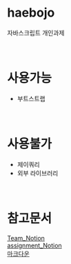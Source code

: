 # haebojo

자바스크립트 개인과제
<br>
<br>
<br>

# 사용가능

- 부트스트랩
  <br>
  <br>
  <br>

# 사용불가

- 제이쿼리
- 외부 라이브러리
  <br>
  <br>
  <br>

# 참고문서

[Team_Notion](https://www.notion.so/2c584ceb2624468e8296baaffcd7353a)<br>
[assignment_Notion](https://teamsparta.notion.site/JavaScript-4ab89cd31a6b4dd696e08b7383a56dc9)
<br>
[마크다운](https://gist.github.com/ihoneymon/652be052a0727ad59601)
